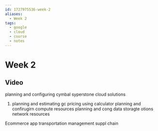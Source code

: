 ```yaml
---
id: 1727975536-week-2
aliases:
  - Week 2
tags:
  - google
  - cloud
  - course
  - notes
---
```


# Week 2

## Video

planning and configuring cymbal syperstone cloud solutions

1. planning and estimating gc pricing using calculator
planning and confirugirn compute resources
planning and cong data storagte otions
network resources

Ecommerce app
transportation management
suppl chain
